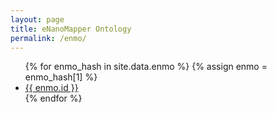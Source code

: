 ```yaml
---
layout: page
title: eNanoMapper Ontology
permalink: /enmo/
---
```

<div class="tag-cloud">
<ul>
{% for enmo_hash in site.data.enmo %}
{% assign enmo = enmo_hash[1] %}
  <li>
    <a href="{{ enmo.uri }}">
      {{ enmo.id }}
    </a>
  </li>
{% endfor %}
</ul>
</div>
